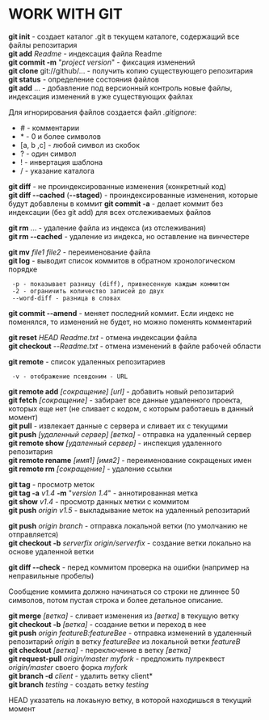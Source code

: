 # WORK WITH GIT

**git init** - создает каталог .git в текущем каталоге, содержащий все файлы репозитария  
**git add** *Readme* - индексация файла Readme  
**git commit -m** "*project version*" - фиксация изменений  
**git clone** git://github/... - получить копию существующего репозитария  
**git status** - определение состояния файлов  
**git add** ... - добавление под версионный контроль новые файлы, индексация изменений в уже существующих файлах

Для игнорирования файлов создается файл *.gitignore*:  
* \# - комментарии  
* \* - 0 и более символов  
* [a, b ,c] - любой символ из скобок  
* ? - один символ  
* ! - инвертация шаблона  
* / - указание каталога

**git diff** - не проиндексированные изменения (конкретный код)  
**git diff --cached** (**--staged**) - проиндексированные изменения, которые будут добавлены в коммит
**git commit -a** - делает коммит без индексации (без git add) для всех отслеживаемых файлов

**git rm** ... - удаление файла из индекса (из отслеживания)  
**git rm --cached** - удаление из индекса, но оставление на винчестере  

**git mv** *file1 file2* - переименование файла  
**git log** - выводит список коммитов в обратном хронологическом порядке

     -p - показывает разницу (diff), привнесенную каждым коммитом  
	 -2 - ограничить количество записей до двух  
	 --word-diff - разница в словах
	 
**git commit --amend** - меняет последний коммит. Если индекс не поменялся, то изменений не будет, но можно поменять комментарий

**git reset** *HEAD Readme.txt* - отмена индексации файла  
**git checkout** --*Readme.txt* - отмена изменений в файле рабочей области

**git remote** - список удаленных репозитариев

     -v - отображение псевдоним - URL
	 
**git remote add** *[сокращение] [url]* - добавить новый репозитарий  
**git fetch** *[сокращение]* - забирает все данные удаленного проекта, которых еще нет (не сливает с кодом, с которым работаешь в данный момент)  
**git pull** - извлекает данные с сервера и сливает их с текущими  
**git push** *[удаленный сервер] [ветка]* - отправка на удаленный сервер  
**git remote show** *[удаленный сервер]* - инспекция удаленного репозитария  
**git remote rename** *[имя1] [имя2]* - переименование сокращеных имен  
**git remote rm** *[сокращение]* - удаление ссылки

**git tag** - просмотр меток  
**git tag -a** *v1.4* **-m** "*version 1.4*" - аннотированная метка  
**git show** *v1.4* - просмотр данных метки с коммитом  
**git push** *origin v1.5* - выкладывание меток на удаленный репозитарий

**git push** *origin branch* - отправка локальной ветки (по умолчанию не отправляется)  
**git checkout -b** *serverfix origin/serverfix* - создание ветки локально на основе удаленной ветки  

**git diff --check** - перед коммитом проверка на ошибки (например на неправильные пробелы)

Сообщение коммита должно начинаться со строки не длиннее 50 символов, потом пустая строка и более детальное описание.

**git merge** *[ветка]* - сливает изменения из *[ветка]* в текущую ветку  
**git checkout -b** *[ветка]* - создание ветки и переход в нее  
**git push** *origin featureB:featureBee* - отправка изменений в удаленный репозитарий *origin* в ветку *featureBee* из локальной ветки *featureB*  
**git checkout** *[ветка]* - переключение в ветку *[ветка]*  
**git request-pull** *origin/master myfork* - предложить пулреквест *origin/master* своего форка *myfork*  
**git branch -d** *client* - удалить ветку client*  
**git branch** *testing* - создать ветку *testing*

HEAD указатель на локаьную ветку, в которой находишься в текущий момент